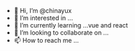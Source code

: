 - 👋 Hi, I’m @chinayux
- 👀 I’m interested in ...
- 🌱 I’m currently learning ...vue and  react
- 💞️ I’m looking to collaborate on ...
- 📫 How to reach me ...

<!---
chinayux/chinayux is a ✨ special ✨ repository because its `README.md` (this file) appears on your GitHub profile.
You can click the Preview link to take a look at your changes.
--->
